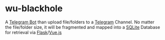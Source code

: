 # wu-blackhole
A [Telegram Bot](https://github.com/python-telegram-bot/python-telegram-bot) than upload file/folders to a [Telegram](https://telegram.org/) Channel. No matter the file/folder size, it will be fragmented and mapped into a [SQLite](https://www.sqlite.org) Database for retrieval via [Flask](https://palletsprojects.com/p/flask/)\/[Vue.js](https://vuejs.org/)



